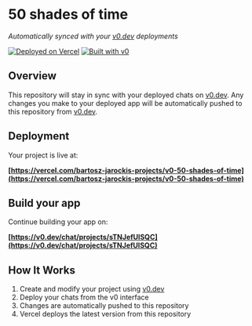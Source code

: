 # 50 shades of time

*Automatically synced with your [v0.dev](https://v0.dev) deployments*

[![Deployed on Vercel](https://img.shields.io/badge/Deployed%20on-Vercel-black?style=for-the-badge&logo=vercel)](https://vercel.com/bartosz-jarockis-projects/v0-50-shades-of-time)
[![Built with v0](https://img.shields.io/badge/Built%20with-v0.dev-black?style=for-the-badge)](https://v0.dev/chat/projects/sTNJefUlSQC)

## Overview

This repository will stay in sync with your deployed chats on [v0.dev](https://v0.dev).
Any changes you make to your deployed app will be automatically pushed to this repository from [v0.dev](https://v0.dev).

## Deployment

Your project is live at:

**[https://vercel.com/bartosz-jarockis-projects/v0-50-shades-of-time](https://vercel.com/bartosz-jarockis-projects/v0-50-shades-of-time)**

## Build your app

Continue building your app on:

**[https://v0.dev/chat/projects/sTNJefUlSQC](https://v0.dev/chat/projects/sTNJefUlSQC)**

## How It Works

1. Create and modify your project using [v0.dev](https://v0.dev)
2. Deploy your chats from the v0 interface
3. Changes are automatically pushed to this repository
4. Vercel deploys the latest version from this repository